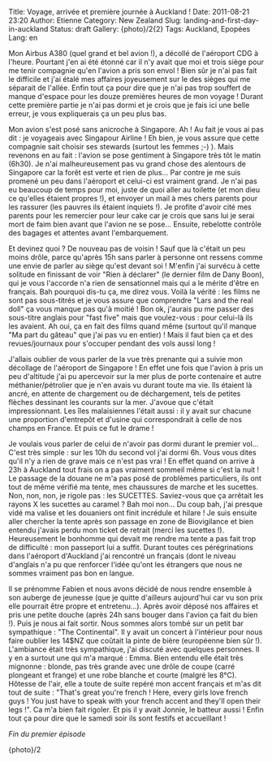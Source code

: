 Title: Voyage, arrivée et première journée à Auckland !
Date: 2011-08-21 23:20
Author: Etienne
Category: New Zealand
Slug: landing-and-first-day-in-auckland
Status: draft
Gallery: {photo}/2{2}
Tags: Auckland, Epopées
Lang: en

Mon Airbus A380 (quel grand et bel avion !), a décollé de l'aéroport CDG
à l'heure. Pourtant j'en ai été étonné car il n'y avait que moi et trois
siège pour me tenir compagnie qu'en l'avion a pris son envol ! Bien sûr
je n'ai pas fait le difficile et j'ai étalé mes affaires joyeusement sur
le des sièges qui me séparait de l'allée. Enfin tout ça pour dire que je
n'ai pas trop souffert de manque d'espace pour les douze premières
heures de mon voyage ! Durant cette première partie je n'ai pas dormi et
je crois que je fais ici une belle erreur, je vous expliquerais ça un
peu plus bas.

Mon avion s'est posé sans anicroche à Singapore. Ah ! Au fait je vous ai
pas dit : je voyageais avec Singapour Airline ! Eh bien, je vous assure
que cette compagnie sait choisir ses stewards (surtout les femmes ;-) ).
Mais revenons en au fait : l'avion se pose gentiment à Singapore très
tôt le matin (6h30). Je n'ai malheureusement pas vu grand chose des
alentours de Singapore car la forêt est verte et rien de plus... Par
contre je me suis promené un peu dans l'aéroport et celui-ci est
vraiment grand. Je n'ai pas eu beaucoup de temps pour moi, juste de quoi
aller au toilette (et mon dieu ce qu'elles étaient propres !), et
envoyer un mail à mes chers parents pour les rassurer (les pauvres ils
étaient inquiets !). Je profite d'avoir cité mes parents pour les
remercier pour leur cake car je crois que sans lui je serai mort de faim
bien avant que l'avion ne se pose... Ensuite, rebelotte contrôle des
bagages et attentes avant l'embarquement.

Et devinez quoi ? De nouveau pas de voisin ! Sauf que là c'était un peu
moins drôle, parce qu'après 15h sans parler à personne ont ressens comme
une envie de parler au siège qu'est devant soi ! M'enfin j'ai survécu à
cette solitude en finissant de voir "Rien à déclarer" (le dernier film
de Dany Boon), qui je vous l'accorde n'a rien de sensationnel mais qui a
le mérite d'être en français. Bah pourquoi dis-tu ça, me direz vous.
Voilà la vérité : les films ne sont pas sous-titrés et je vous assure
que comprendre "Lars and the real doll" ça vous manque pas qu'à moitié !
Bon ok, j'aurais pu me passer des sous-titre anglais pour "fast five"
mais que voulez-vous : pour celui-là ils les avaient. Ah oui, ça en fait
des films quand même (surtout qu'il manque "Ma part du gâteau" que j'ai
pas vu en entier) ! Mais il faut bien ça et des revues/journaux pour
s'occuper pendant des vols aussi long !

J'allais oublier de vous parler de la vue très prenante qui a suivie mon
décollage de l'aéroport de Singapore ! En effet une fois que l'avion à
pris un peu d'altitude j'ai pu apercevoir sur la mer plus de porte
contenaire et autre méthanier/pétrolier que je n'en avais vu durant
toute ma vie. Ils étaient là ancré, en attente de chargement ou de
déchargement, tels de petites flèches dessinant les courants sur la mer.
J'avoue que c'était impressionnant. Les îles malaisiennes l'était aussi
: il y avait sur chacune une proportion d'entrepôt et d'usine qui
correspondrait à celle de nos champs en France. Et puis ce fut le drame
!

Je voulais vous parler de celui de n'avoir pas dormi durant le premier
vol... C'est très simple : sur les 10h du second vol j'ai dormi 6h. Vous
vous dites qu'il n'y a rien de grave mais ce n'est pas vrai ! En effet
quand on arrive à 23h à Auckland tout frais on a pas vraiment sommeil
même si c'est la nuit ! Le passage de la douane ne m'a pas posé de
problèmes particuliers, ils ont tout de même vérifié ma tente, mes
chaussures de marche et les sucettes. Non, non, non, je rigole pas : les
SUCETTES. Saviez-vous que ça arrêtait les rayons X les sucettes au
caramel ? Bah moi non... Du coup bah, j'ai presque vidé ma valise et les
douaniers ont finit incrédule et hilare ! Je suis ensuite aller chercher
la tente après son passage en zone de Biovigilance et bien entendu
j'avais perdu mon ticket de retrait (merci les sucettes !). Heureusement
le bonhomme qui devait me rendre ma tente a pas fait trop de difficulté
: mon passeport lui a suffit. Durant toutes ces pérégrinations dans
l'aéroport d'Auckland j'ai rencontré un français (dont le niveau
d'anglais n'a pu que renforcer l'idée qu'ont les étrangers que nous ne
sommes vraiment pas bon en langue.

Il se prénomme Fabien et nous avons décidé de nous rendre ensemble à son
auberge de jeunesse (que je quitte d'ailleurs aujourd'hui car vu son
prix elle pourrait être propre et entretenu...). Après avoir déposé nos
affaires et pris une petite douche (après 24h sans bouger dans l'avion
ça fait du bien !). Puis je nous ai fait sortir. Nous sommes alors tombé
sur un petit bar sympathique : "The Continental". Il y avait un concert
à l'intérieur pour nous faire oublier les 14\$NZ que coûtait la pinte de
bière (européenne bien sûr !). L'ambiance était très sympathique, j'ai
discuté avec quelques personnes. Il y en a surtout une qui m'a marqué :
Emma. Bien entendu elle était très mignonne : blonde, pas très grande
avec une drôle de coupe (carré plongeant et frange) et une robe blanche
et courte (malgré les 8°C). Hôtesse de l'air, elle a toute de suite
repéré mon accent français et m'as dit tout de suite : "That's great
you're french ! Here, every girls love french guys ! You just have to
speak with your french accent and they'll open their legs !". Ca m'a
bien fait rigoler. Et pis il y avait Jonnie, le batteur aussi ! Enfin
tout ça pour dire que le samedi soir ils sont festifs et accueillant !

*Fin du premier épisode*

{photo}/2
